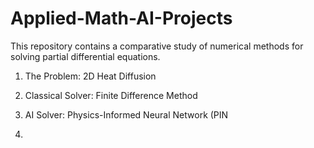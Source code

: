 # Applied-Math-AI-Projects
This repository contains a comparative study of numerical methods for solving partial differential equations.

1. The Problem: 2D Heat Diffusion


2. Classical Solver: Finite Difference Method
   
3. AI Solver: Physics-Informed Neural Network (PIN


4. 
